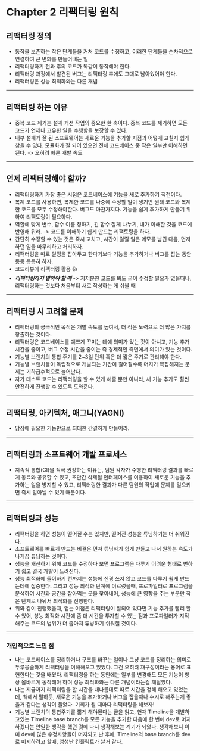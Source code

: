 # Chapter 2 리팩터링 원칙

## 리팩터링 정의
- 동작을 보존하는 작은 단계들을 거쳐 코드를 수정하고, 이러한 단계들을 순차적으로 연결하여 큰 변화를 만들어내는 일
- 리팩터링하기 전과 후의 코드가 똑같이 동작해야 한다.
- 리팩터링 과정에서 발견된 버그는 리팩터링 후에도 그대로 남아있어야 한다.
- 리팩터링은 성능 최적화와는 다른 개념

---

## 리팩터링 하는 이유
- 중복 코드 제거는 설계 개선 작업의 중요한 한 축이다. 중복 코드를 제거하면 모든 코드가 언제나 고유한 일을 수행함을 보장할 수 있다.
- 내부 설계가 잘 된 소프트웨어는 새로운 기능을 추가할 지점과 어떻게 고칠지 쉽게 찾을 수 있다. 모듈화가 잘 되어 있으면 전체 코드베이스 중 작은 일부만 이해하면 된다. -> 오히려 빠른 개발 속도

---

## 언제 리팩터링해야 할까?
- 리팩터링하기 가장 좋은 시점은 코드베이스에 기능을 새로 추가하기 직전이다.
- 복제 코드를 사용하면, 복제한 코드를 나중에 수정할 일이 생기면 원래 코드와 복제한 코드를 모두 수정해야한다. 버그도 마찬가지다. 기능을 쉽게 추가하게 만들기 위하여 리팩토링이 필요하다.
- 역할에 맞게 변수, 함수 이름 정하기, 긴 함수 잘게 나누기, 내가 이해한 것을 코드에 반영해 둬라. -> 코드를 이해하기 쉽게 만드는 리팩토링을 하자.
- 간단히 수정할 수 있는 것은 즉시 고치고, 시간이 걸릴 일은 메모를 남긴 다음, 먼저 하던 일을 마무리하고 처리하자.
- 리팩터링을 따로 일정을 잡아두고 한다기보다 기능을 추가하거나 버그를 잡는 동안 등등 틈틈히 하자.
- 코드리뷰에 리팩터링 활용 👍
- ***리팩터링하지 말아야 할 때*** -> 지저분한 코드를 봐도 굳이 수정할 필요가 없을때나, 리팩터링하는 것보다 처음부터 새로 작성하는 게 쉬울 때

---

## 리팩터링 시 고려할 문제
- 리팩터링의 궁극적인 목적은 개발 속도를 높여서, 더 적은 노력으로 더 많은 가치를 창출하는 것이다.
- 리팩터링은 코드베이스를 예쁘게 꾸미는 데에 의미가 있는 것이 아니고, 기능 추가 시간을 줄이고, 버그 수정 시간을 줄이는 즉 경제적인 측면에서 의미가 있는 것이다.
- 기능별 브랜치의 통합 주기를 2~3일 단위 혹은 더 짧은 주기로 관리해야 한다.
- 기능별 브랜치들이 독립적으로 개발되는 기간이 길어질수록 머지가 복잡해지는 문제는 기하급수적으로 늘어난다.
- 자가 테스트 코드는 리팩터링을 할 수 있게 해줄 뿐만 아니라, 새 기능 추가도 훨씬 안전하게 진행할 수 있도록 도와준다.

---

## 리팩터링, 아키텍처, 애그니(YAGNI)
- 당장에 필요한 기능만으로 최대한 간결하게 만들어라.

---

## 리팩터링과 소프트웨어 개발 프로세스
- 지속적 통합(CI)을 적극 권장하는 이유는, 팀원 각자가 수행한 리팩터링 결과를 빠르게 동료와 공유할 수 있고, 조만간 삭제될 인터페이스를 이용하여 새로운 기능을 추가하는 일을 방지할 수 있고, 리팩터링한 결과가 다른 팀원의 작업에 문제를 일으키면 즉시 알아낼 수 있기 때문이다.

---

## 리팩터링과 성능
- 리팩터링을 하면 성능이 떨어질 수는 있지만, 떨어진 성능을 튜닝하기는 더 쉬워진다.
- 소프트웨어를 빠르게 만드는 비결은 먼저 튜닝하기 쉽게 만들고 나서 원하는 속도가 나게끔 튜닝하는 것이다.
- 성능을 개선하기 위해 코드를 수정하다 보면 프로그램은 다루기 어려운 형태로 변하기 쉽고 결국 개발이 느려진다.
- 성능 최적화에 돌이하기 전까지는 성능에 신경 쓰지 않고 코드를 다루기 쉽게 만드는데에 집중한다. 그리고 성능 최적화 단계에 이르렀을때, 프로파일러로 프로그램을 분석하여 시간과 공간을 잡아먹는 곳을 찾아내어, 성능에 큰 영향을 주는 부분만 작은 단계로 나눠서 최적화를 진행한다.
- 위와 같이 진행했을때, 얻는 이점은 리팩터링이 잘되어 있다면 기능 추가를 빨리 할 수 있어, 성능 최적화 시간에 좀 더 시간을 투자할 수 있는 점과 프로파일러가 지적해주는 코드의 범위가 더 좁아져 튜닝하기 쉬워질 것이다.

---

### 개인적으로 느낀 점
- 나는 코드베이스를 정리하거나 구조를 바꾸는 일이나 그냥 코드를 정리하는 의미로 두루뭉술하게 리팩터링을 이해해오고 있었다. 그건 오히려 재구성이라는 용어로 표현한다는 것을 배웠다. 리팩터링을 하는 동안에는 일부를 변경해도 모든 기능이 항상 올바르게 동작해야 하며 성능 최적화와는 다른 개념이라는걸 깨달았다.
- 나는 지금까지 리팩터링을 할 시간을 내나름대로 따로 시간을 정해 해오고 있었는데, 책에서 말하듯, 새로운 기능을 추가하거나 버그을 잡을때나 수시로 해주는게 좋을거 같다는 생각이 들었다. 기회가 될 때마다 리팩터링을 해보자!
- 기능별 브랜치의 통합주기를 짧게 해야된다는 글을 읽고, 현재 Timeline을 개발하고있는 Timeline base branch를 모든 기능을 추가한 다음에 한 번에 dev로 머지하겠다는 안일한 생각을 했던 것에 다시 생각해보는 계기가 되었다. 생각해보니 이미 dev에 많은 수정사항들이 머지되고 난 후에, Timeline의 base branch를 dev로 머지하려고 할때, 엄청난 컨플릭트가 날거 같다.